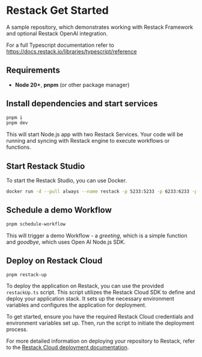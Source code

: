 # Restack Get Started

A sample repository, which demonstrates working with Restack Framework and optional Restack OpenAI integration.

For a full Typescript documentation refer to <https://docs.restack.io/libraries/typescript/reference>

## Requirements

- **Node 20+**, **pnpm** (or other package manager)

## Install dependencies and start services

```bash
pnpm i
pnpm dev
```

This will start Node.js app with two Restack Services. Your code will be running and syncing with Restack engine to execute workflows or functions.

## Start Restack Studio

To start the Restack Studio, you can use Docker.

```bash
docker run -d --pull always --name restack -p 5233:5233 -p 6233:6233 -p 7233:7233 ghcr.io/restackio/restack:main
```

## Schedule a demo Workflow

```bash
pnpm schedule-workflow
```

This will trigger a demo Workflow - a _greeting_, which is a simple function and _goodbye_, which uses Open AI Node.js SDK.

## Deploy on Restack Cloud

``` bash
pnpm restack-up
```

To deploy the application on Restack, you can use the provided `restackUp.ts` script. This script utilizes the Restack Cloud SDK to define and deploy your application stack. It sets up the necessary environment variables and configures the application for deployment.

To get started, ensure you have the required Restack Cloud credentials and environment variables set up. Then, run the script to initiate the deployment process.

For more detailed information on deploying your repository to Restack, refer to the [Restack Cloud deployment documentation](https://docs.restack.io/restack-cloud/deployrepo).
